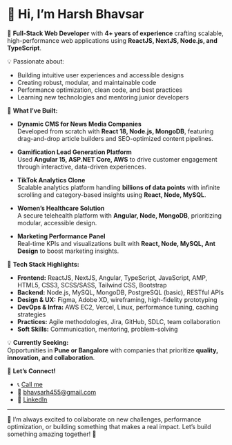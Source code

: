 # 👋 Hi, I’m Harsh Bhavsar

🌟 **Full-Stack Web Developer** with **4+ years of experience** crafting scalable, high-performance web applications using **ReactJS, NextJS, Node.js, and TypeScript**.

💡 Passionate about:
- Building intuitive user experiences and accessible designs
- Creating robust, modular, and maintainable code
- Performance optimization, clean code, and best practices
- Learning new technologies and mentoring junior developers

🚀 **What I’ve Built:**
- **Dynamic CMS for News Media Companies**  
  Developed from scratch with **React 18, Node.js, MongoDB**, featuring drag-and-drop article builders and SEO-optimized content pipelines.

- **Gamification Lead Generation Platform**  
  Used **Angular 15, ASP.NET Core, AWS** to drive customer engagement through interactive, data-driven experiences.

- **TikTok Analytics Clone**  
  Scalable analytics platform handling **billions of data points** with infinite scrolling and category-based insights using **React, Node, MySQL**.

- **Women’s Healthcare Solution**  
  A secure telehealth platform with **Angular, Node, MongoDB**, prioritizing modular, accessible design.

- **Marketing Performance Panel**  
  Real-time KPIs and visualizations built with **React, Node, MySQL, Ant Design** to boost marketing insights.

🔧 **Tech Stack Highlights:**
- **Frontend:** ReactJS, NextJS, Angular, TypeScript, JavaScript, AMP, HTML5, CSS3, SCSS/SASS, Tailwind CSS, Bootstrap  
- **Backend:** Node.js, MySQL, MongoDB, PostgreSQL (basic), RESTful APIs  
- **Design & UX:** Figma, Adobe XD, wireframing, high-fidelity prototyping  
- **DevOps & Infra:** AWS EC2, Vercel, Linux, performance tuning, caching strategies  
- **Practices:** Agile methodologies, Jira, GitHub, SDLC, team collaboration  
- **Soft Skills:** Communication, mentoring, problem-solving  

💡 **Currently Seeking:**  
Opportunities in **Pune or Bangalore** with companies that prioritize **quality, innovation, and collaboration**.  

🔗 **Let’s Connect!**  
- 📞 [Call me](tel:6354987569)  
- 📧 [bhavsarh455@gmail.com](mailto:bhavsarh455@gmail.com)  
- 💼 [LinkedIn](https://www.linkedin.com/in/harshbhavsar2001/)

---

💬 I’m always excited to collaborate on new challenges, performance optimization, or building something that makes a real impact. Let’s build something amazing together! 🚀
